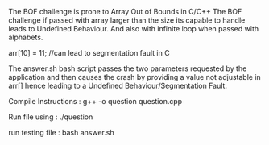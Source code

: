 The BOF challenge is prone to Array Out of Bounds in C/C++ 
The BOF challenge if passed with array larger than the size its capable to handle leads to Undefined Behaviour. And also with infinite loop when passed with
alphabets.


arr[10] = 11;  //can lead to segmentation fault in C 

The answer.sh bash script passes the two parameters requested by the application and then causes the crash by providing a value not adjustable in arr[] hence leading to a Undefined Behaviour/Segmentation Fault.


Compile Instructions : g++ -o question question.cpp

Run file using : ./question

run testing file : bash answer.sh
